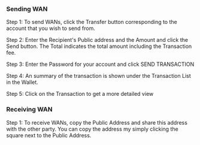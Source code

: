### Sending WAN

Step 1: To send WANs, click the Transfer button corresponding to the account that you wish to send from. 

Step 2: Enter the Recipient's Public address and the Amount and click the Send button. The Total indicates the total amount including the Transaction fee. 

Step 3: Enter the Password for your account and click SEND TRANSACTION

Step 4: An summary of the transaction is shown under the Transaction List in the Wallet. 


Step 5: Click on the Transaction to get a more detailed view

### Receiving WAN

Step 1: To receive WANs, copy the Public Address and share this address with the other party. You can copy the address my simply clicking the square next to the Public Address. 


